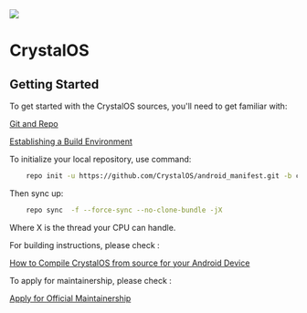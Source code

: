 <img src="https://github.com/CrystalOS/getting_started/blob/master/misc/logo.png?raw=true">

# CrystalOS

 Getting Started
---------------
To get started with the CrystalOS sources, you'll need to get
familiar with:

 [Git and Repo](https://source.android.com/setup/build/downloading)
 
 [Establishing a Build Environment](https://source.android.com/setup/build/initializing)

To initialize your local repository, use command:

```bash
    repo init -u https://github.com/CrystalOS/android_manifest.git -b crystal-9.x
```

Then sync up:

```bash
    repo sync  -f --force-sync --no-clone-bundle -jX
```
Where X is the thread your CPU can handle.

For building instructions, please check :

[ How to Compile CrystalOS from source for your Android Device](https://blog.crystalos.net/posts/compilation-guide)

To apply for maintainership, please check :

[Apply for Official Maintainership](https://blog.crystalos.net/posts/apply-for-maintainership)

